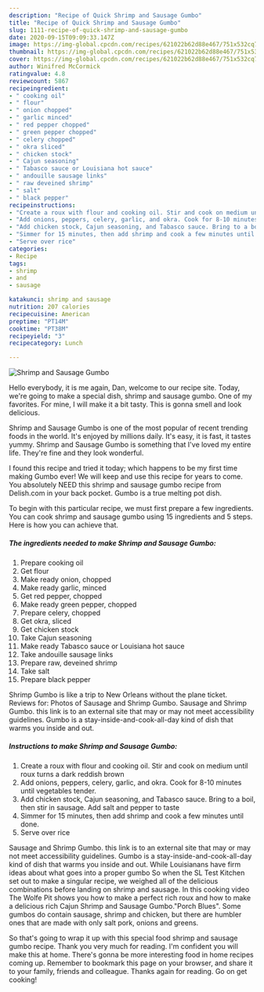 ```yaml
---
description: "Recipe of Quick Shrimp and Sausage Gumbo"
title: "Recipe of Quick Shrimp and Sausage Gumbo"
slug: 1111-recipe-of-quick-shrimp-and-sausage-gumbo
date: 2020-09-15T09:09:33.147Z
image: https://img-global.cpcdn.com/recipes/621022b62d88e467/751x532cq70/shrimp-and-sausage-gumbo-recipe-main-photo.jpg
thumbnail: https://img-global.cpcdn.com/recipes/621022b62d88e467/751x532cq70/shrimp-and-sausage-gumbo-recipe-main-photo.jpg
cover: https://img-global.cpcdn.com/recipes/621022b62d88e467/751x532cq70/shrimp-and-sausage-gumbo-recipe-main-photo.jpg
author: Winifred McCormick
ratingvalue: 4.8
reviewcount: 5867
recipeingredient:
- " cooking oil"
- " flour"
- " onion chopped"
- " garlic minced"
- " red pepper chopped"
- " green pepper chopped"
- " celery chopped"
- " okra sliced"
- " chicken stock"
- " Cajun seasoning"
- " Tabasco sauce or Louisiana hot sauce"
- " andouille sausage links"
- " raw deveined shrimp"
- " salt"
- " black pepper"
recipeinstructions:
- "Create a roux with flour and cooking oil. Stir and cook on medium until roux turns a dark reddish brown"
- "Add onions, peppers, celery, garlic, and okra. Cook for 8-10 minutes until vegetables tender."
- "Add chicken stock, Cajun seasoning, and Tabasco sauce. Bring to a boil, then stir in sausage. Add salt and pepper to taste"
- "Simmer for 15 minutes, then add shrimp and cook a few minutes until done."
- "Serve over rice"
categories:
- Recipe
tags:
- shrimp
- and
- sausage

katakunci: shrimp and sausage 
nutrition: 207 calories
recipecuisine: American
preptime: "PT14M"
cooktime: "PT38M"
recipeyield: "3"
recipecategory: Lunch

---
```



![Shrimp and Sausage Gumbo](https://img-global.cpcdn.com/recipes/621022b62d88e467/751x532cq70/shrimp-and-sausage-gumbo-recipe-main-photo.jpg)

Hello everybody, it is me again, Dan, welcome to our recipe site. Today, we're going to make a special dish, shrimp and sausage gumbo. One of my favorites. For mine, I will make it a bit tasty. This is gonna smell and look delicious.

Shrimp and Sausage Gumbo is one of the most popular of recent trending foods in the world. It's enjoyed by millions daily. It's easy, it is fast, it tastes yummy. Shrimp and Sausage Gumbo is something that I've loved my entire life. They're fine and they look wonderful.

I found this recipe and tried it today; which happens to be my first time making Gumbo ever! We will keep and use this recipe for years to come. You absolutely NEED this shrimp and sausage gumbo recipe from Delish.com in your back pocket. Gumbo is a true melting pot dish.


To begin with this particular recipe, we must first prepare a few ingredients. You can cook shrimp and sausage gumbo using 15 ingredients and 5 steps. Here is how you can achieve that.

<!--inarticleads1-->

##### The ingredients needed to make Shrimp and Sausage Gumbo:

1. Prepare  cooking oil
1. Get  flour
1. Make ready  onion, chopped
1. Make ready  garlic, minced
1. Get  red pepper, chopped
1. Make ready  green pepper, chopped
1. Prepare  celery, chopped
1. Get  okra, sliced
1. Get  chicken stock
1. Take  Cajun seasoning
1. Make ready  Tabasco sauce or Louisiana hot sauce
1. Take  andouille sausage links
1. Prepare  raw, deveined shrimp
1. Take  salt
1. Prepare  black pepper


Shrimp Gumbo is like a trip to New Orleans without the plane ticket. Reviews for: Photos of Sausage and Shrimp Gumbo. Sausage and Shrimp Gumbo. this link is to an external site that may or may not meet accessibility guidelines. Gumbo is a stay-inside-and-cook-all-day kind of dish that warms you inside and out. 

<!--inarticleads2-->

##### Instructions to make Shrimp and Sausage Gumbo:

1. Create a roux with flour and cooking oil. Stir and cook on medium until roux turns a dark reddish brown
1. Add onions, peppers, celery, garlic, and okra. Cook for 8-10 minutes until vegetables tender.
1. Add chicken stock, Cajun seasoning, and Tabasco sauce. Bring to a boil, then stir in sausage. Add salt and pepper to taste
1. Simmer for 15 minutes, then add shrimp and cook a few minutes until done.
1. Serve over rice


Sausage and Shrimp Gumbo. this link is to an external site that may or may not meet accessibility guidelines. Gumbo is a stay-inside-and-cook-all-day kind of dish that warms you inside and out. While Louisianans have firm ideas about what goes into a proper gumbo So when the SL Test Kitchen set out to make a singular recipe, we weighed all of the delicious combinations before landing on shrimp and sausage. In this cooking video The Wolfe Pit shows you how to make a perfect rich roux and how to make a delicious rich Cajun Shrimp and Sausage Gumbo.&#34;Porch Blues&#34;. Some gumbos do contain sausage, shrimp and chicken, but there are humbler ones that are made with only salt pork, onions and greens. 

So that's going to wrap it up with this special food shrimp and sausage gumbo recipe. Thank you very much for reading. I'm confident you will make this at home. There's gonna be more interesting food in home recipes coming up. Remember to bookmark this page on your browser, and share it to your family, friends and colleague. Thanks again for reading. Go on get cooking!
